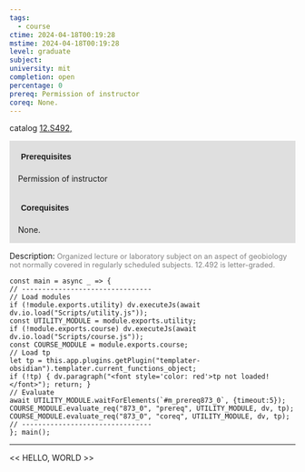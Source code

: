 ```yaml
---
tags:
  - course
ctime: 2024-04-18T00:19:28
mstime: 2024-04-18T00:19:28
level: graduate
subject: 
university: mit
completion: open
percentage: 0
prereq: Permission of instructor
coreq: None.
---
```


catalog [12.S492,](http://student.mit.edu/catalog/m12c.html#12.S493)

<span style="display: block; padding: 15px; background-color: rgb(100, 100, 100, 0.2);"><font id="m_prereq873_0" style="display: block; font-family: Arial, sans-serif; font-weight: bold; padding: 5px">Prerequisites</font><br><span id="prereq873_0">Permission of instructor</span></span>
<span style="display: block; padding: 15px; background-color: rgb(100, 100, 100, 0.2);"><font id="m_coreq873_0" style="display: block; font-family: Arial, sans-serif; font-weight: bold; padding: 5px">Corequisites</font><br><span id="coreq873_0">None.</span></span>

<font style="">Description:</font>
<font style="color: grey; font-size: 0.8rem;">Organized lecture or laboratory subject on an aspect of geobiology not normally covered in regularly scheduled subjects. 12.492 is letter-graded.</font>

```dataviewjs
const main = async _ => {
// --------------------------------
// Load modules
if (!module.exports.utility) dv.executeJs(await dv.io.load("Scripts/utility.js"));
const UTILITY_MODULE = module.exports.utility;
if (!module.exports.course) dv.executeJs(await dv.io.load("Scripts/course.js"));
const COURSE_MODULE = module.exports.course;
// Load tp
let tp = this.app.plugins.getPlugin("templater-obsidian").templater.current_functions_object;
if (!tp) { dv.paragraph("<font style='color: red'>tp not loaded!</font>"); return; }
// Evaluate
await UTILITY_MODULE.waitForElements(`#m_prereq873_0`, {timeout:5});
COURSE_MODULE.evaluate_req("873_0", "prereq", UTILITY_MODULE, dv, tp);
COURSE_MODULE.evaluate_req("873_0", "coreq", UTILITY_MODULE, dv, tp);
// --------------------------------
}; main();
```

---

<< HELLO, WORLD >>
